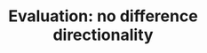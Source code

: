 ---
title: 'Evaluation: no difference directionality'
field: 'is.evaluation.noDifferenceDirectionality'
slug: 'resource-description-evaluation-no-difference-directionality'
description: 'select from control list'
required: False
vocabulary: 'resource-description-evaluation-no-difference-directionality.txt'
policy: 'Controlled value. Single select from control list.'
---